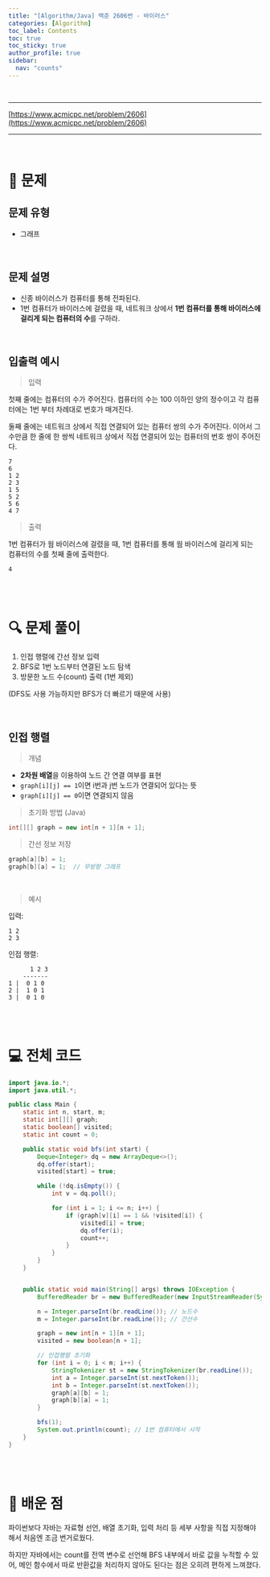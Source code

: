 ```yaml
---
title: "[Algorithm/Java] 백준 2606번 - 바이러스"
categories: [Algorithm]
toc_label: Contents
toc: true
toc_sticky: true
author_profile: true
sidebar:
  nav: "counts"
---
```


<br>

---

[https://www.acmicpc.net/problem/2606](https://www.acmicpc.net/problem/2606)

---

<br>

# 📌 문제

## 문제 유형

- 그래프

<br>

## 문제 설명

- 신종 바이러스가 컴퓨터를 통해 전파된다.
- 1번 컴퓨터가 바이러스에 걸렸을 때, 네트워크 상에서 **1번 컴퓨터를 통해 바이러스에 걸리게 되는 컴퓨터의 수**를 구하라.

<br>

## 입출력 예시

> 입력

첫째 줄에는 컴퓨터의 수가 주어진다. 컴퓨터의 수는 100 이하인 양의 정수이고 각 컴퓨터에는 1번 부터 차례대로 번호가 매겨진다.

둘째 줄에는 네트워크 상에서 직접 연결되어 있는 컴퓨터 쌍의 수가 주어진다. 이어서 그 수만큼 한 줄에 한 쌍씩 네트워크 상에서 직접 연결되어 있는 컴퓨터의 번호 쌍이 주어진다.

```
7
6
1 2
2 3
1 5
5 2
5 6
4 7
```

> 출력

1번 컴퓨터가 웜 바이러스에 걸렸을 때, 1번 컴퓨터를 통해 웜 바이러스에 걸리게 되는 컴퓨터의 수를 첫째 줄에 출력한다.

```
4
```

<br><br>

# 🔍 문제 풀이

1. 인접 행렬에 간선 정보 입력
2. BFS로 1번 노드부터 연결된 노드 탐색
3. 방문한 노드 수(count) 출력 (1번 제외)

(DFS도 사용 가능하지만 BFS가 더 빠르기 때문에 사용)

<br>

## 인접 행렬

> 개념

- **2차원 배열**을 이용하여 노드 간 연결 여부를 표현
- `graph[i][j] == 1`이면 i번과 j번 노드가 연결되어 있다는 뜻
- `graph[i][j] == 0`이면 연결되지 않음

> 초기화 방법 (Java)

```java
int[][] graph = new int[n + 1][n + 1];
```

> 간선 정보 저장

```java
graph[a][b] = 1;
graph[b][a] = 1;  // 무방향 그래프
```

<br>

> 예시

입력:

```
1 2
2 3
```

인접 행렬:

```
      1 2 3
    -------
1 |  0 1 0
2 |  1 0 1
3 |  0 1 0
```

<br><br>

# 💻 전체 코드

```java
import java.io.*;
import java.util.*;

public class Main {
    static int n, start, m;
    static int[][] graph;
    static boolean[] visited;
    static int count = 0;

    public static void bfs(int start) {
        Deque<Integer> dq = new ArrayDeque<>();
        dq.offer(start);
        visited[start] = true;

        while (!dq.isEmpty()) {
            int v = dq.poll();

            for (int i = 1; i <= n; i++) {
                if (graph[v][i] == 1 && !visited[i]) {
                    visited[i] = true;
                    dq.offer(i);
                    count++;
                }
            }
        }
    }


    public static void main(String[] args) throws IOException {
        BufferedReader br = new BufferedReader(new InputStreamReader(System.in));

        n = Integer.parseInt(br.readLine()); // 노드수
        m = Integer.parseInt(br.readLine()); // 간선수

        graph = new int[n + 1][n + 1];
        visited = new boolean[n + 1];

        // 인접행렬 초기화
        for (int i = 0; i < m; i++) {
            StringTokenizer st = new StringTokenizer(br.readLine());
            int a = Integer.parseInt(st.nextToken());
            int b = Integer.parseInt(st.nextToken());
            graph[a][b] = 1;
            graph[b][a] = 1;
        }

        bfs(1);
        System.out.println(count); // 1번 컴퓨터에서 시작
    }
}
```

<br><br>

# 💭 배운 점

파이썬보다 자바는 자료형 선언, 배열 초기화, 입력 처리 등 세부 사항을 직접 지정해야 해서 처음엔 조금 번거로웠다.

하지만 자바에서는 count를 전역 변수로 선언해 BFS 내부에서 바로 값을 누적할 수 있어, 메인 함수에서 따로 반환값을 처리하지 않아도 된다는 점은 오히려 편하게 느껴졌다.

<br>
